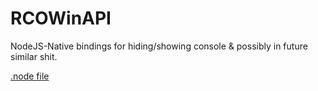 # RCOWinAPI
NodeJS-Native bindings for hiding/showing console & possibly in future similar shit.

[.node file](https://rco.simulhost.com/RCOWinAPI.node)